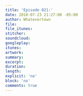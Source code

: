 ```yaml
---
title: 'Episode 021:'
date: 2018-07-23 21:27:00 -05:00
author: Whatevertown
file: 
file_itunes: 
stitcher: 
soundcloud: 
googleplay: 
itunes: 
artwork: 
summary: 
excerpt: 
duration: 
length: 
explicit: 'no'
block: 'no'
comments: true
---
```


